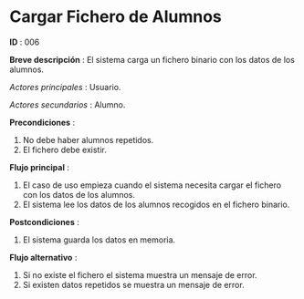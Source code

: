 # Cargar Fichero de Alumnos

**ID** : 006

**Breve descripción** : El sistema carga un fichero binario con los datos de los alumnos.

*Actores principales* : Usuario.

*Actores secundarios* : Alumno.

**Precondiciones** :
1. No debe haber alumnos repetidos.
2. El fichero debe existir.

**Flujo principal** :
1. El caso de uso empieza cuando el sistema necesita cargar el fichero con los datos de los alumnos.
2. El sistema lee los datos de los alumnos recogidos en el fichero binario.

**Postcondiciones** :
1. El sistema guarda los datos en memoria.

**Flujo alternativo** :
1. Si no existe el fichero el sistema muestra un mensaje de error.
2. Si existen datos repetidos se muestra un mensaje de error.
